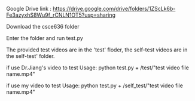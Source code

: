 Google Drive link : https://drive.google.com/drive/folders/1ZScLk6b-Fe3azyxhS8Wu9f_rCNLN1OT5?usp=sharing

Download the csce636 folder 

Enter the folder and run test.py

The provided test videos are in the 'test' floder,
the self-test videos are in the self-test' folder.


if use Dr.Jiang's video to test
Usage: python test.py + /test/"test video file name.mp4"

if use my video to test
Usage: python test.py + /self_test/"test video file name.mp4"